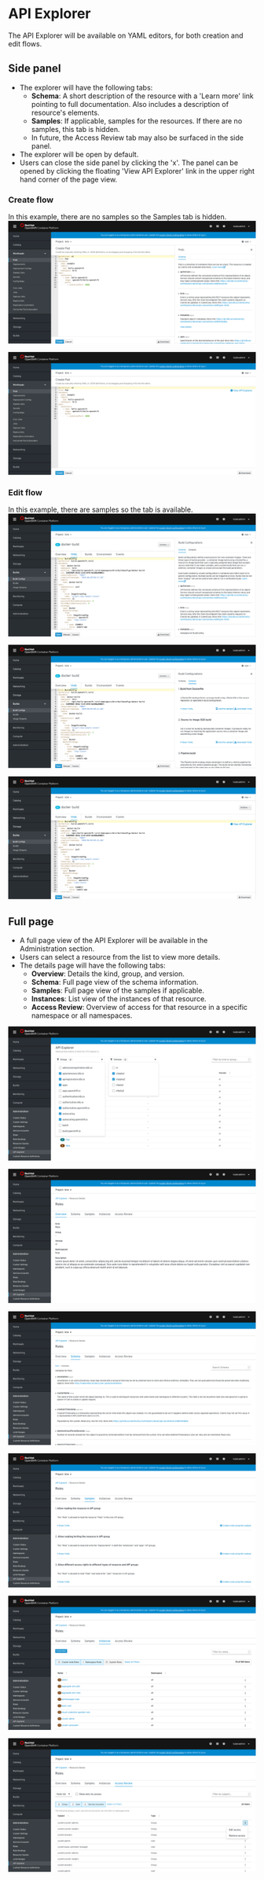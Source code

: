 # API Explorer

The API Explorer will be available on YAML editors, for both creation and edit flows.

## Side panel
* The explorer will have the following tabs:
  * **Schema**: A short description of the resource with a 'Learn more' link pointing to full documentation. Also includes a description of resource's elements.
  * **Samples**: If applicable, samples for the resources. If there are no samples, this tab is hidden.
  * In future, the Access Review tab may also be surfaced in the side panel.
* The explorer will be open by default.
* Users can close the side panel by clicking the 'x'. The panel can be opened by clicking the floating 'View API Explorer' link in the upper right hand corner of the page view.

### Create flow
In this example, there are no samples so the Samples tab is hidden.
![pod schema](img/pod-schema.png)

![pod](img/pod.png)

### Edit flow
In this example, there are samples so the tab is available.
![build config](img/buildconfig-schema.png)

![build config](img/buildconfig-samples.png)

![build config](img/buildconfig.png)

## Full page
* A full page view of the API Explorer will be available in the Administration section.
* Users can select a resource from the list to view more details.
* The details page will have the following tabs:
  * **Overview**: Details the kind, group, and version.
  * **Schema**: Full page view of the schema information.
  * **Samples**: Full page view of the samples if applicable.
  * **Instances**: List view of the instances of that resource.
  * **Access Review**: Overview of access for that resource in a specific namespace or all namespaces.

![full](img/full.png)

![full overview](img/full-overview.png)

![full schema](img/full-schema.png)

![full samples](img/full-samples.png)

![full instances](img/full-instances.png)

![full access](img/full-access.png)
